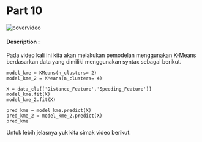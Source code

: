 # Part 10

![covervideo](http://bit.ly/makeaicovervideo)

#### **Description :**

Pada video kali ini kita akan melakukan pemodelan menggunakan K-Means berdasarkan data yang dimiliki menggunakan syntax sebagai berikut. 
```
model_kme = KMeans(n_clusters= 2)
model_kme_2 = KMeans(n_clusters= 4)

X = data_clu[['Distance_Feature','Speeding_Feature']]
model_kme.fit(X)
model_kme_2.fit(X)
```
```
pred_kme = model_kme.predict(X)
pred_kme_2 = model_kme_2.predict(X)
pred_kme
```
Untuk lebih jelasnya yuk kita simak video berikut.